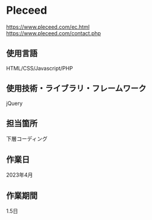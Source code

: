 # Pleceed
https://www.pleceed.com/ec.html<br>
https://www.pleceed.com/contact.php
## 使用言語
HTML/CSS/Javascript/PHP
## 使用技術・ライブラリ・フレームワーク
jQuery
## 担当箇所
下層コーディング
## 作業日
2023年4月
## 作業期間
1.5日
